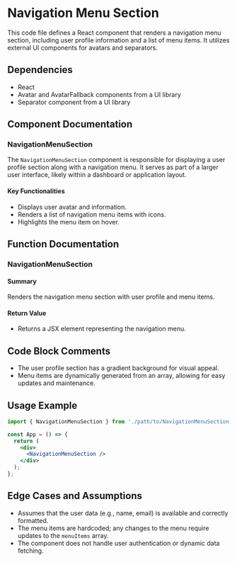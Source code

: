 
# Navigation Menu Section

This code file defines a React component that renders a navigation menu section, including user profile information and a list of menu items. It utilizes external UI components for avatars and separators.

## Dependencies
- React
- Avatar and AvatarFallback components from a UI library
- Separator component from a UI library

## Component Documentation

### NavigationMenuSection

The `NavigationMenuSection` component is responsible for displaying a user profile section along with a navigation menu. It serves as part of a larger user interface, likely within a dashboard or application layout.

#### Key Functionalities
- Displays user avatar and information.
- Renders a list of navigation menu items with icons.
- Highlights the menu item on hover.

## Function Documentation

### NavigationMenuSection

#### Summary
Renders the navigation menu section with user profile and menu items.

#### Return Value
- Returns a JSX element representing the navigation menu.

## Code Block Comments

- The user profile section has a gradient background for visual appeal.
- Menu items are dynamically generated from an array, allowing for easy updates and maintenance.

## Usage Example

```jsx
import { NavigationMenuSection } from './path/to/NavigationMenuSection';

const App = () => {
  return (
    <div>
      <NavigationMenuSection />
    </div>
  );
};
```

## Edge Cases and Assumptions
- Assumes that the user data (e.g., name, email) is available and correctly formatted.
- The menu items are hardcoded; any changes to the menu require updates to the `menuItems` array.
- The component does not handle user authentication or dynamic data fetching.


